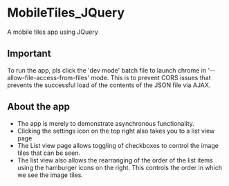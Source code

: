 # MobileTiles_JQuery
A mobile tiles app using JQuery

## Important

To run the app, pls click the 'dev mode' batch file to launch chrome in '--allow-file-access-from-files' mode. This is to prevent CORS issues that prevents the successful load of the contents of the JSON file via AJAX.

## About the app

- The app is merely to demonstrate asynchronous functionality. 
- Clicking the settings icon on the top right also takes you to a list view page
- The List view page allows toggling of checkboxes to control the image tiles that can be seen. 
- The list view also allows the rearranging of the order of the list items using the hamburger icons on the right. This controls the order in which we see the image tiles.
